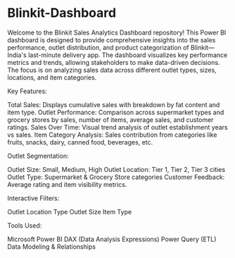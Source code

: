 # Blinkit-Dashboard

Welcome to the Blinkit Sales Analytics Dashboard repository! This Power BI dashboard is designed to provide comprehensive insights into the sales performance, outlet distribution, and product categorization of Blinkit—India's last-minute delivery app.
The dashboard visualizes key performance metrics and trends, allowing stakeholders to make data-driven decisions. The focus is on analyzing sales data across different outlet types, sizes, locations, and item categories.

Key Features:

Total Sales: Displays cumulative sales with breakdown by fat content and item type.
Outlet Performance: Comparison across supermarket types and grocery stores by sales, number of items, average sales, and customer ratings.
Sales Over Time: Visual trend analysis of outlet establishment years vs sales.
Item Category Analysis: Sales contribution from categories like fruits, snacks, dairy, canned food, beverages, etc.


Outlet Segmentation:

Outlet Size: Small, Medium, High
Outlet Location: Tier 1, Tier 2, Tier 3 cities
Outlet Type: Supermarket & Grocery Store categories
Customer Feedback: Average rating and item visibility metrics.


Interactive Filters:

Outlet Location Type
Outlet Size
Item Type

Tools Used:

Microsoft Power BI
DAX (Data Analysis Expressions)
Power Query (ETL)
Data Modeling & Relationships
